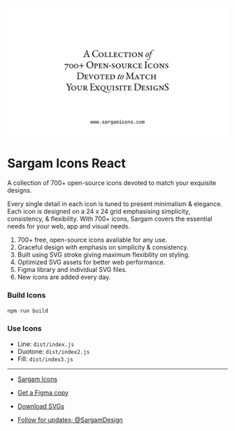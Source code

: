 ![](help/cover.gif)

# Sargam Icons React
A collection of 700+ open-source icons devoted to match your exquisite designs.

Every single detail in each icon is tuned to present minimalism & elegance. Each icon is designed on a 24 x 24 grid emphasising simplicity, consistency, & flexibility. With 700+ icons, Sargam covers the essential needs for your web, app and visual needs.

1. 700+ free, open-source icons available for any use.
2. Graceful design with emphasis on simplicity & consistency.
3. Built using SVG stroke giving maximum flexibility on styling.
4. Optimized SVG assets for better web performance.
5. Figma library and individual SVG files.
6. New icons are added every day.


### Build Icons
```npm run build```

### Use Icons
- Line: `dist/index.js`
- Duotone: `dist/index2.js`
- Fill: `dist/index3.js`


---

- [Sargam Icons](https://sargamicons.com/)

- [Get a Figma copy](https://www.figma.com/community/file/1152296792728333709)

- [Download SVGs](https://github.com/planetabhi/sargam-icons/tree/main/Icons)

- [Follow for updates; @SargamDesign](https://twitter.com/SargamDesign)